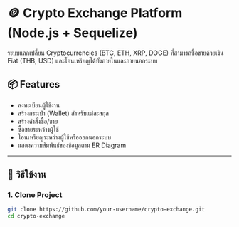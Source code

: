 # 🪙 Crypto Exchange Platform (Node.js + Sequelize)

ระบบแลกเปลี่ยน Cryptocurrencies (BTC, ETH, XRP, DOGE) ที่สามารถซื้อขายด้วยเงิน Fiat (THB, USD) และโอนเหรียญได้ทั้งภายในและภายนอกระบบ

## 📦 Features
- ลงทะเบียนผู้ใช้งาน
- สร้างกระเป๋า (Wallet) สำหรับแต่ละสกุล
- สร้างคำสั่งซื้อ/ขาย
- ซื้อขายระหว่างผู้ใช้
- โอนเหรียญระหว่างผู้ใช้หรือออกนอกระบบ
- แสดงความสัมพันธ์ของข้อมูลตาม ER Diagram

---

## 🚀 วิธีใช้งาน

### 1. Clone Project
```bash
git clone https://github.com/your-username/crypto-exchange.git
cd crypto-exchange
